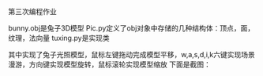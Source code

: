 第三次编程作业

bunny.obj是兔子3D模型
Pic.py定义了obj对象中存储的几种结构体：顶点，面，纹理，法向量
tuxing.py是实现类

其中实现了兔子光照模型，鼠标左键拖动完成模型平移，w,a,s,d,i,k六键实现场景漫游，方向键实现模型旋转，鼠标滚轮实现模型缩放
下面是截图：
